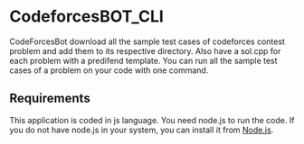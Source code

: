 # CodeforcesBOT_CLI

CodeForcesBot download all the sample test cases of codeforces contest problem and add them to its respective directory. Also have a sol.cpp for each problem with a predifend template. You can run all the sample test cases of a problem on your code with one command.

## Requirements
This application is coded in js language. You need node.js to run the code. 
If you do not have node.js in your system, you can install it from [Node.js](https://nodejs.org/en/).
